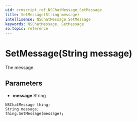 ```yaml
---
uid: crmscript_ref_NSChatMessage_SetMessage
title: SetMessage(String message)
intellisense: NSChatMessage.SetMessage
keywords: NSChatMessage, GetMessage
so.topic: reference
---
```


# SetMessage(String message)

The message.

## Parameters

* **message** String

```crmscript
NSChatMessage thing;
String message;
thing.SetMessage(message);
```

